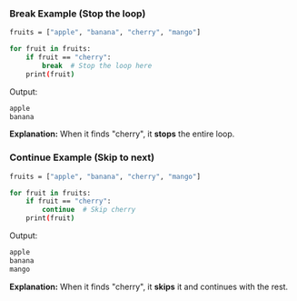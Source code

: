 

### Break Example (Stop the loop)

```bash
fruits = ["apple", "banana", "cherry", "mango"]

for fruit in fruits:
    if fruit == "cherry":
        break  # Stop the loop here
    print(fruit)
```

Output:
```bash
apple
banana
```
**Explanation:** When it finds "cherry", it **stops** the entire loop.


### Continue Example (Skip to next)

```bash
fruits = ["apple", "banana", "cherry", "mango"]

for fruit in fruits:
    if fruit == "cherry":
        continue  # Skip cherry
    print(fruit)
```

Output:

```bash
apple
banana
mango
```

**Explanation:** When it finds "cherry", it **skips** it and continues with the rest.

